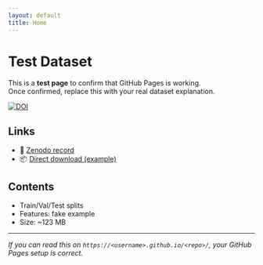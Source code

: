```yaml
---
layout: default
title: Home
---
```


# Test Dataset

This is a **test page** to confirm that GitHub Pages is working.  
Once confirmed, replace this with your real dataset explanation.

[![DOI](https://zenodo.org/badge/DOI/10.5281/zenodo.1234567.svg)](https://doi.org/10.5281/zenodo.1234567)

## Links
- 🔗 [Zenodo record](https://doi.org/10.5281/zenodo.1234567)
- 📦 [Direct download (example)](https://zenodo.org/record/1234567/files/data.zip?download=1)

## Contents
- Train/Val/Test splits
- Features: fake example
- Size: ~123 MB

---

_If you can read this on `https://<username>.github.io/<repo>/`, your GitHub Pages setup is correct._

